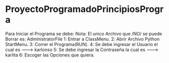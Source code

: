 # ProyectoProgramadoPrincipiosProgra
Para Iniciar el Programa se debe:
Nota: El unico Archivo que /NO/ se puede Borrar es: AdministratorFile
    1: Entrar a ClassMenu.
    2: Abrir Archivo Python StartMenu.
    3: Correr el Programa(RUN).
    4: Se debe ingresar el Usuario el cual es ---> karlonso
    5: Se debe ingresar la Contraseña la cual es ---> karlita
    6: Escoger las Opciones que quiera.